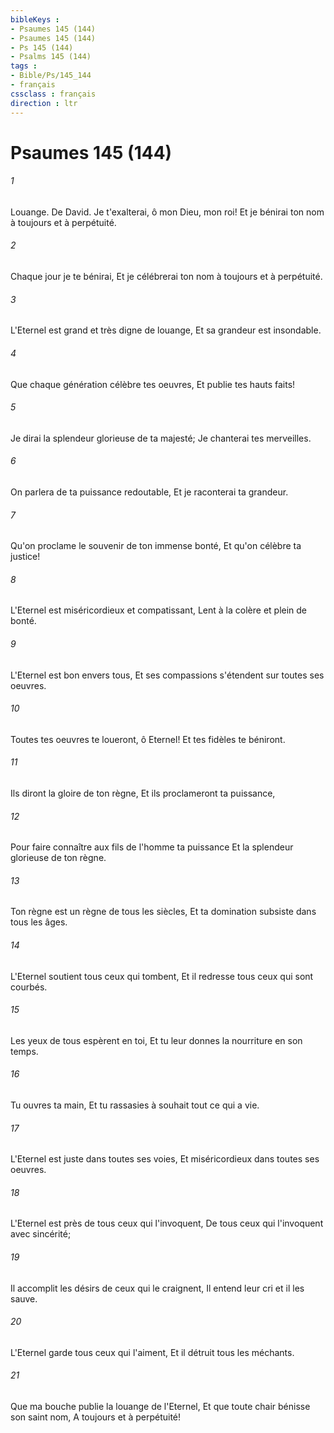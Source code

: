 ```yaml
---
bibleKeys : 
- Psaumes 145 (144)
- Psaumes 145 (144)
- Ps 145 (144)
- Psalms 145 (144)
tags : 
- Bible/Ps/145_144
- français
cssclass : français
direction : ltr
---
```


# Psaumes 145 (144)

###### 1
Louange. De David. Je t'exalterai, ô mon Dieu, mon roi! Et je bénirai ton nom à toujours et à perpétuité.
###### 2
Chaque jour je te bénirai, Et je célébrerai ton nom à toujours et à perpétuité.
###### 3
L'Eternel est grand et très digne de louange, Et sa grandeur est insondable.
###### 4
Que chaque génération célèbre tes oeuvres, Et publie tes hauts faits!
###### 5
Je dirai la splendeur glorieuse de ta majesté; Je chanterai tes merveilles.
###### 6
On parlera de ta puissance redoutable, Et je raconterai ta grandeur.
###### 7
Qu'on proclame le souvenir de ton immense bonté, Et qu'on célèbre ta justice!
###### 8
L'Eternel est miséricordieux et compatissant, Lent à la colère et plein de bonté.
###### 9
L'Eternel est bon envers tous, Et ses compassions s'étendent sur toutes ses oeuvres.
###### 10
Toutes tes oeuvres te loueront, ô Eternel! Et tes fidèles te béniront.
###### 11
Ils diront la gloire de ton règne, Et ils proclameront ta puissance,
###### 12
Pour faire connaître aux fils de l'homme ta puissance Et la splendeur glorieuse de ton règne.
###### 13
Ton règne est un règne de tous les siècles, Et ta domination subsiste dans tous les âges.
###### 14
L'Eternel soutient tous ceux qui tombent, Et il redresse tous ceux qui sont courbés.
###### 15
Les yeux de tous espèrent en toi, Et tu leur donnes la nourriture en son temps.
###### 16
Tu ouvres ta main, Et tu rassasies à souhait tout ce qui a vie.
###### 17
L'Eternel est juste dans toutes ses voies, Et miséricordieux dans toutes ses oeuvres.
###### 18
L'Eternel est près de tous ceux qui l'invoquent, De tous ceux qui l'invoquent avec sincérité;
###### 19
Il accomplit les désirs de ceux qui le craignent, Il entend leur cri et il les sauve.
###### 20
L'Eternel garde tous ceux qui l'aiment, Et il détruit tous les méchants.
###### 21
Que ma bouche publie la louange de l'Eternel, Et que toute chair bénisse son saint nom, A toujours et à perpétuité!
